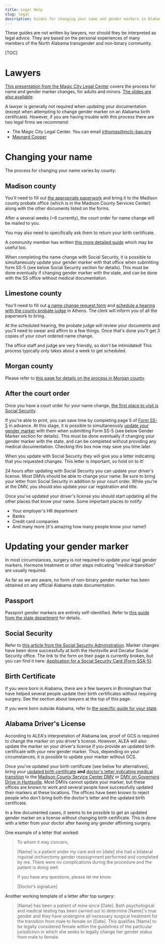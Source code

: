 ```yaml
---
title: Legal Help
slug: legal
description: Guides for changing your name and gender markers in Alabama
---
```


These guides are not written by lawyers, nor should they be interpreted as
legal advice. They are based on the personal experiences of many members of
the North Alabama transgender and non-binary community.

[TOC]

# Lawyers

[This presentation from the Magic City Legal Center][webinar] covers the
process for name and gender marker changes, for adults and minors. [The slides
are also available][slides].

A lawyer is generally not required when updating your documentation (except
when attempting to change gender marker on an Alabama birth certificate).
However, if you are having trouble with this process there are two legal firms
we recommend:

 - The Magic City Legal Center. You can email
   [jrthomas@mclc-bao.org](mailto:jrthomas@mclc-bao.org)
 - [Maynard Cooper][5]

# Changing your name

The process for changing your name varies by county:

## Madison county

You'll need to fill out [the appropriate paperwork][madison] and bring it to
the Madison county probate office (which is in the Madison County Services
Center) along with the other documents listed on the forms.

After a several weeks (~6 currently), the court order for name change will be mailed to you.

You may also need to specifically ask them to return your birth certificate.

A community member has written [this more detailed
guide](https://wiki.tris.fyi/FieldNotes/LegalName) which may be useful too.

When completing the name change with Social Security, it is possible to 
simultaneously update your gender marker with that office when submitting form
SS-5 (see below Social Security section for details). This must be done eventually
if changing gender marker with the state, and can be done with the SS office
without medical documentation.

## Limestone county

You'll need to fill out [a name change request form][limestone] and [schedule a
hearing with the county probate judge](tel:256-233-6427) in Athens. The clerk
will inform you of all the paperwork to bring.

At the scheduled hearing, the probate judge will review your documents and
you'll need to swear and affirm to a few things. Once that's done you'll get 3
copies of your court ordered name change.

The office staff and judge are very friendly, so don't be intimidated! This
process typically only takes about a week to get scheduled.

## Morgan county

Please refer to [this page for details on the process in Morgan county][morgan].

## After the court order

Once you have a court order for your name change, [the first place to visit is
Social Security][7]. 

If you're able to print, you can save time by completing page 5 of [Form SS-5][2]
in advance. At this stage, it is possible to simultaneously [update your gender marker][1] 
with them when submitting Form SS-5 (see below Gender Marker section for details).
This must be done eventually if changing your gender marker with the state, 
and can be completed without providing any medical documentation. Checking 
this box now may save you time later.

When you update with Social Security they will give you a
letter indicating that you requested changes. This letter is important, so hold
on to it!

24 hours after updating with Social Security you can update your driver's
license. Most DMVs should be able to change your name. Be sure to bring your
letter from Social Security in addition to your court order. While you're at
the DMV, you should also update your car registration and title.

Once you've updated your driver's license you should start updating all the
other places that know your name. Some important places to notify:

 - Your employer's HR department
 - Banks
 - Credit card companies
 - And many more (it's amazing how many people know your name!)

# Updating your gender marker

In most circumstances, surgery is *not* required to update your legal gender
markers. Hormone treatment or other steps indicating "medical transition" are
usually required.

As far as we are aware, no form of non-binary gender marker has been obtained
on any official Alabama state documentation.

## Passport

Passport gender markers are entirely self-identified. Refer to [this guide from
the state department][passport] for details.

## Social Security

Refer to [this article from the Social Security Administration][1].
Marker changes have been done successfully at both the Huntsville and Decatur
Social Security office. The link to the form on their page is currently broken, 
but you can find it here: [Application for a Social Security Card (Form SSA-5)][2].

## Birth Certificate

If you were born in Alabama, there are a few lawyers in Birmingham that have
helped several people update their birth certificates without requiring
surgery. See the section about lawyers at the top of this page.

If you were born outside Alabama, refer to [the specific guide for your
state][3].

## Alabama Driver's License

According to ALEA's interpretation of Alabama law, proof of GCS is required to
change the marker on you driver's license. However, ALEA will also update the
marker on your driver's license if you provide an updated birth certificate
with your new gender marker. Thus, depending on your circumstances, it is
possible to update your marker without GCS.

Once you've updated your birth certificate (see below for alternatives), bring
your <u>updated birth certificate</u> **and** <u>doctor's letter indicating
medical transition</u> to the [Madison County Service Center DMV][6] or [DMV on
Governors Drive in Huntsville][4]. Most DMVs cannot update your marker, but
these offices are known to work and several people have successfully updated
their markers at these locations. The offices have been known to reject people
who don't bring both the doctor's letter and the updated birth certificate.

In a few documented cases, it seems to be possible to get an updated gender
marker on a license without changing birth certificate. This is done with a
letter from your doctor after having _any_ gender affirming surgery.

One example of a letter that worked:

> To whom it may concern, 
>
> [Name] is a patient under my care and on [date] she had a bilateral inguinal
> orchiectomy gender reassignment performed and completed by me. There were no
> complications during the procedure and the patient is doing well. 
>
> If you have any questions, please let me know. 
>
>[Doctor’s signature]

Another working template of a letter after top surgery:

> [Name] has been a patient of mine since [Date]. Both psychological and
> medical testing has been carried out to determine [Name]'s true gender and
> they have undergone all necessary surgical treatment for the transition from
> male to female on [Date]. This qualifies [Name] to be legally considered
> female within the guidelines of the particular jurisdiction in which she
> seeks to legally change her gender status from male to female.

[1]: https://faq.ssa.gov/en-us/Topic/article/KA-01453
[2]: https://www.ssa.gov/forms/ss-5.pdf
[3]: https://transequality.org/documents
[4]: https://goo.gl/maps/iBaCjcz4RJnewRVL7
[5]: https://www.maynardcooper.com/professionals/cynthia-g-lamar-hart/
[6]: https://maps.app.goo.gl/nAAoCg1HegpbiKtp7
[7]: https://www.ssa.gov/personal-record/change-name
[limestone]: https://eforms.com/images/2017/09/Alabama-Name-Change-Petition-Form-PS-12.pdf
[madison]: https://www.madisoncountyal.gov/departments/probate-judge/areas-of-service/name-changes
[morgan]: /pages/morgan-county.html
[magic-city]: mailto:sydney@birminghamaidsoutreach.org
[webinar]: https://www.youtube.com/watch?v=AUUpITEDx-o&t=301s
[slides]: /extra_static/mclc-slides-2021.pdf
[passport]: https://travel.state.gov/content/travel/en/passports/need-passport/selecting-your-gender-marker.html
